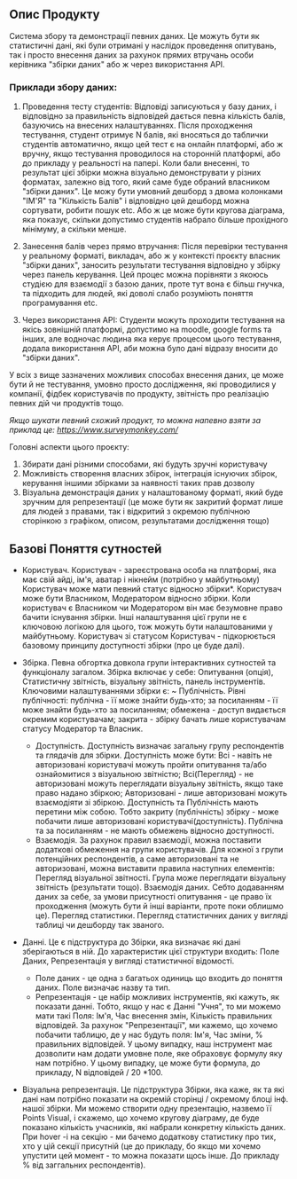 ## Опис Продукту
Система збору та демонстрації певних даних. Це можуть бути як статистичні дані, які були отримані у наслідок проведення опитувань, так і просто внесення даних за рахунок прямих втручань особи керівника "збірки даних" або ж через використання API.

### Приклади збору даних:
1. Проведення тесту студентів:
Відповіді записуються у базу даних, і відповідно за правильність відповідей дається певна кількість балів, базуючись на внесених налаштуваннях. Після проходження тестування, студент отримує N балів, які вносяться до таблички студентів автоматично, якщо цей тест є на онлайн платформі, або ж вручну, якщо тестування проводилося на сторонній платформі, або до прикладу у реальності на папері. Коли бали внесенні, то результат цієї збірки можна візуально демонструвати у різних форматах, залежно від того, який саме буде обраний власником "збірки даних". Це можу бути умовний дешборд з двома колонками
"ІМ'Я" та "Кількість Балів" і відповідно цей дешборд можна сортувати, робити пошук etc.
Або ж це може бути кругова діаграма, яка показує, скільки допустимо студентів набрало більше прохідного мінімуму, а скільки менше.

2. Занесення балів через прямо втручання:
Після перевірки тестування у реальному форматі, викладач, або ж у контексті проєкту власник "збірки даних", заносить результати тестування відповідно у збірку через панель керування.
Цей процес можна порівняти з якоюсь студією для взаємодії з базою даних, проте тут вона є більш гнучка, та підходить для людей, які доволі слабо розуміють поняття програмування etc.

3. Через використання API:
Студенти можуть проходити тестування на якісь зовнішній платформі, допустимо на moodle, google forms та інших, але водночас людина яка керує процесом цього тестування, додала використання API, аби можна було дані відразу вносити до "збірки даних".

У всіх з вище зазначених можливих способах внесення даних, це може бути й не тестування, умовно просто дослідження, які проводилися у компанії, фідбек користувачів по продукту, звітність про реалізацію певних дій чи продуктів тощо.

*Якщо шукати певний схожий продукт, то можна напевно взяти за приклад це:
https://www.surveymonkey.com/*

Головні аспекти цього проєкту:
1. Збирати дані різними способами, які будуть зручні користувачу
2. Можливість створення власних збірок, інтеграція існуючих збірок, керування іншими збірками за наявності таких прав дозволу
3. Візуальна демонстрація даних у налаштованому форматі, який буде зручним для репрезентації (це може бути як закритий формат лише для людей з правами, так і відкритий з окремою публічною сторінкою з графіком, описом, результатами дослідження тощо)

## Базові Поняття сутностей
* Користувач. Користувач - зареєстрована особа на платформі, яка має свій айді, ім'я, аватар і нікнейм (потрібно у майбутньому)
Користувач може мати певний статус відносно збірки*. Користувач може бути Власником, Модератором відносно збірки. Коли користувач є Власником чи Модератором він має безумовне право бачити існування збірки. Інші налаштування цієї групи не є ключовою логікою для цього, тож можуть бути налаштованими у майбутньому. Користувач зі статусом Користувач - підкорюється базовому принципу доступності збірки (про це буде далі).

* Збірка. Певна обгортка довкола групи інтерактивних сутностей та функціоналу загалом. Збірка включає у себе: Опитування (опція), Статистичну звітність, візуальну звітність, панель інструментів.
Ключовими налаштуваннями збірки є:
~ Публічність. Рівні публічності: публічна - її може знайти будь-хто; за посиланням - її може знайти будь-хто за посиланням; обмежена - доступ видається окремим користувачам; закрита - збірку бачать лише користувачам статусу Модератор та Власник.

    * Доступність. Доступність визначає загальну групу респондентів та глядачів для збірки. Доступність може бути: Всі - навіть не авторизовані користувачі можуть пройти опитування та/або ознайомитися з візуальною звітністю; Всі(Перегляд) - не авторизовані можуть переглядати візуальну звітність, якщо таке право надано збіркою; Авторизовані - лише авторизовані можуть взаємодіяти зі збіркою.
    Доступність та Публічність мають перетини між собою. Тобто закриту (публічність) збірку - може побачити лише авторизовані користувачі(доступність). Публічна та за посиланням - не мають обмежень відносно доступності.
    * Взаємодія. За рахунок правил взаємодії, можна поставити додаткові обмеження на групи користувачів. Для кожної з групи потенційних респондентів, а саме авторизовані та не авторизовані, можна виставити правила наступних елементів: Перегляд візуальної звітності. Група може переглядати візуальну звітність (результати тощо). Взаємодія даних. Себто додаванням даних за себе, за умови присутності опитування - це право їх проходження (можуть бути й інші варіанти, проте поки облишмо це). Перегляд статистики. Перегляд статистичних даних у вигляді таблиці чи дешборду так званого.

* Данні.
Це є підструктура до Збірки, яка визначає які дані зберігаються в ній. До характеристик цієї структури входить: Поле Даних, Репрезентація у вигляді статистичної відомості.
    * Поле даних - це одна з багатьох одиниць що входить до поняття даних. Поле визначає назву та тип.
    * Репрезентація - це набір можливих інструментів, які кажуть, як показати данні. Тобто, якщо у нас є Данні "Учня", то ми можемо мати такі Поля: Ім'я, Час внесення змін, Кількість правильних відповідей. За рахунок "Репрезентації", ми кажемо, що хочемо побачити таблицю, де у нас будуть поля: Ім'я, Час зміни, % правильних відповідей. У цьому випадку, наш інструмент має дозволити нам додати умовне поле, яке обраховує формулу яку нам потрібно. У цьому випадку, це може бути формула, до прикладу, N відповідей / 20 *100.

* Візуальна репрезентація.
Це підструктура Збірки, яка каже, як та які дані нам потрібно показати на окремій сторінці / окремому блоці інф. нашої збірки. Ми можемо створити одну презентацію, назвемо її Points Visual, і скажемо, що хочемо кругову діаграму, де буде показано кількість учасників, які набрали конкретну кількість даних. При hover -і на секцію - ми бачемо додаткову статистику про тих, хто у цій секції присутній (це до прикладу, бо якщо ми хочемо упустити цей момент - то можна показати щось інше. До прикладу % від заггальних респондентів).